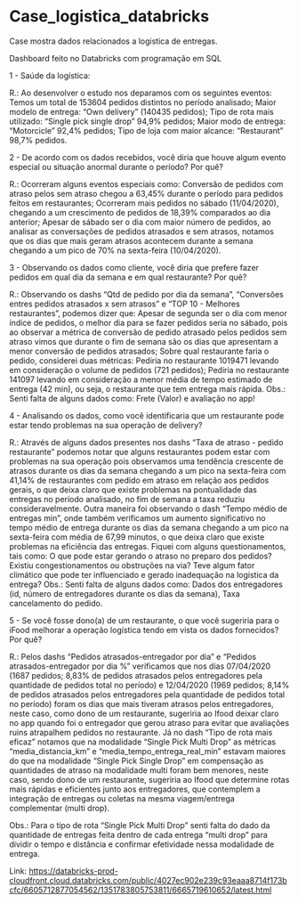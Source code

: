 # Case_logistica_databricks
Case mostra dados relacionados a logistica de entregas.

Dashboard feito no Databricks com programação em SQL


1 - Saúde da logística:

R.: Ao desenvolver o estudo nos deparamos com os seguintes eventos:
Temos um total de 153604 pedidos distintos no período analisado;
Maior modelo de entrega: “Own delivery” (140435 pedidos);
Tipo de rota mais utilizado: “Single pick single drop” 94,9% pedidos;
Maior modo de entrega: “Motorcicle” 92,4% pedidos;
Tipo de loja com maior alcance: “Restaurant” 98,7% pedidos.

2 - De acordo com os dados recebidos, você diria que houve algum evento especial ou situação anormal durante o período? Por quê?

R.: Ocorreram alguns eventos especiais como:
Conversão de pedidos com atraso pelos sem atraso chegou a 63,45% durante o período para pedidos feitos em restaurantes;
Ocorreram mais pedidos no sábado (11/04/2020), chegando a um crescimento de pedidos de 18,39% comparados ao dia anterior;
Apesar de sábado ser o dia com maior número de pedidos, ao analisar as conversações de pedidos atrasados e sem atrasos, notamos que os dias que mais geram atrasos acontecem durante a semana chegando a um pico de 70% na sexta-feira (10/04/2020).

3 - Observando os dados como cliente, você diria que prefere fazer pedidos em qual dia da semana e em qual restaurante? Por quê?

R.: Observando os dashs “Qtd de pedido por dia da semana”, “Conversões entres pedidos atrasados x sem atrasos” e “TOP 10 - Melhores restaurantes”, podemos dizer que:
Apesar de segunda ser o dia com menor índice de pedidos, o melhor dia para se fazer pedidos seria no sábado, pois ao observar a métrica de conversão de pedido atrasado pelos pedidos sem atraso vimos que durante o fim de semana são os dias que apresentam a menor conversão de pedidos atrasados;
Sobre qual restaurante faria o pedido, considerei duas métricas:
Pediria no restaurante 1019471 levando em consideração o volume de pedidos (721 pedidos);
Pediria no restaurante 141097 levando em consideração a menor média de tempo estimado de entrega (42 min), ou seja, o restaurante que tem entrega mais rápida.
Obs.: Senti falta de alguns dados como: Frete (Valor) e avaliação no app!

4 - Analisando os dados, como você identificaria que um restaurante pode estar tendo problemas na sua operação de delivery?

R.: Através de alguns dados presentes nos dashs “Taxa de atraso - pedido restaurante” podemos notar que alguns restaurantes podem estar com problemas na sua operação pois observamos uma tendência crescente de atrasos durante os dias da semana chegando a um pico na sexta-feira com 41,14% de restaurantes com pedido em atraso em relação aos pedidos gerais, o que deixa claro que existe problemas na pontualidade das entregas no período analisado, no fim de semana a taxa reduziu consideravelmente.
 Outra maneira foi observando o dash “Tempo médio de entregas min”, onde também verificamos um aumento significativo no tempo médio de entrega durante os dias da semana chegando a um pico na sexta-feira com média de 67,99 minutos, o que deixa claro que existe problemas na eficiência das entregas. Fiquei com alguns questionamentos, tais como: 
O que pode estar gerando o atraso no preparo dos pedidos?  
Existiu congestionamentos ou obstruções na via?
Teve algum fator climático que pode ter influenciado e gerado inadequação na logística da entrega?
Obs.: Senti falta de alguns dados como: Dados dos entregadores (id, número de entregadores durante os dias da semana), Taxa cancelamento do pedido.

5 - Se você fosse dono(a) de um restaurante, o que você sugeriria para o iFood melhorar a operação logística tendo em vista os dados fornecidos? Por quê?

R.: 
Pelos dashs “Pedidos atrasados-entregador por dia” e “Pedidos atrasados-entregador por dia %” verificamos que nos dias 07/04/2020 (1687 pedidos; 8,83% de pedidos atrasados pelos entregadores pela quantidade de pedidos total no período) e 12/04/2020 (1969 pedidos; 8,14% de pedidos atrasados pelos entregadores pela quantidade de pedidos total no período) foram os dias que mais tiveram atrasos pelos entregadores, neste caso, como dono de um restaurante, sugeriria ao Ifood deixar claro no app quando foi o entregador que gerou atraso para evitar que avaliações ruins atrapalhem pedidos no restaurante.
Já no dash “Tipo de rota mais eficaz” notamos que na modalidade “Single Pick Multi Drop” as métricas “media_distancia_km” e “media_tempo_entrega_real_min” estavam maiores do que na modalidade “Single Pick Single Drop” em compensação as quantidades de atraso na modalidade multi foram bem menores, neste caso, sendo dono de um restaurante, sugeriria ao Ifood que determine rotas mais rápidas e eficientes junto aos entregadores, que contemplem a integração de entregas ou coletas na mesma viagem/entrega complementar (multi drop). 

Obs.: Para o tipo de rota “Single Pick Multi Drop” senti falta do dado da quantidade de entregas feita dentro de cada entrega “multi drop” para dividir o tempo e distância e confirmar efetividade nessa modalidade de entrega.

Link: https://databricks-prod-cloudfront.cloud.databricks.com/public/4027ec902e239c93eaaa8714f173bcfc/6605712877054562/1351783805753811/6665719610652/latest.html
